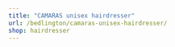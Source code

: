 ```yaml
---
title: "CAMARAS unisex hairdresser"
url: /bedlington/camaras-unisex-hairdresser/
shop: hairdresser
---
```

